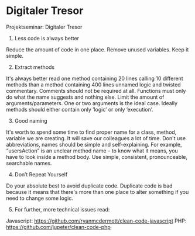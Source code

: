 # Digitaler Tresor

Projektseminar: Digitaler Tresor

1. Less code is always better

Reduce the amount of code in one place. Remove unused variables. Keep it simple.

2. Extract methods

It's always better read one method containing 20 lines calling 10 different methods than a method containing 400 lines unnamed logic and twisted commentary. Comments should not be required at all. Functions must only do what the name suggests and nothing else. Limit the amount of arguments/parameters. One or two arguments is the ideal case. Ideally methods should either contain only ’logic’ or only ’execution’.

3. Good naming

It's worth to spend some time to find proper name for a class, method, variable we are creating. It will save our colleagues a lot of time. Don't use abbreviations, names should be simple and self-explaining. For example, “usersAction” is an unclear method name – to know what it means, you have to look inside a method body. Use simple, consistent, pronounceable, searchable names. 

4. Don’t Repeat Yourself

Do your absolute best to avoid duplicate code. Duplicate code is bad because it means that there's more than one place to alter something if you need to change some logic.

5. For further, more technical issues read:

Javascript: https://github.com/ryanmcdermott/clean-code-javascript
PHP: https://github.com/jupeter/clean-code-php